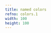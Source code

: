 ```yaml
---
title: named colors
refno: colors.1
width: 100
height: 100
---
```


<script>
function setup() {
  canvas = createCanvas(100, 100);
  background('moccasin');
}</script>
